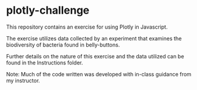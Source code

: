 # plotly-challenge
This repository contains an exercise for using Plotly in Javascript.  

The exercise utilizes data collected by an experiment that examines the biodiversity of bacteria found in belly-buttons.  

Further details on the nature of this exercise and the data utilized can be found in the Instructions folder.  

Note: Much of the code written was developed with in-class guidance from my instructor.  
